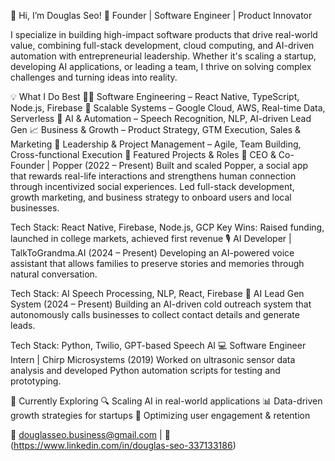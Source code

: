 👋 Hi, I’m Douglas Seo!
🚀 Founder | Software Engineer | Product Innovator

I specialize in building high-impact software products that drive real-world value, combining full-stack development, cloud computing, and AI-driven automation with entrepreneurial leadership. Whether it's scaling a startup, developing AI applications, or leading a team, I thrive on solving complex challenges and turning ideas into reality.

💡 What I Do Best
👨‍💻 Software Engineering – React Native, TypeScript, Node.js, Firebase
📡 Scalable Systems – Google Cloud, AWS, Real-time Data, Serverless
🤖 AI & Automation – Speech Recognition, NLP, AI-driven Lead Gen
📈 Business & Growth – Product Strategy, GTM Execution, Sales & Marketing
🚀 Leadership & Project Management – Agile, Team Building, Cross-functional Execution
🔨 Featured Projects & Roles
🚀 CEO & Co-Founder | Popper (2022 – Present)
Built and scaled Popper, a social app that rewards real-life interactions and strengthens human connection through incentivized social experiences. Led full-stack development, growth marketing, and business strategy to onboard users and local businesses.

Tech Stack: React Native, Firebase, Node.js, GCP
Key Wins: Raised funding, launched in college markets, achieved first revenue
🎙️ AI Developer | TalkToGrandma.AI (2024 – Present)
Developing an AI-powered voice assistant that allows families to preserve stories and memories through natural conversation.

Tech Stack: AI Speech Processing, NLP, React, Firebase
🤖 AI Lead Gen System (2024 – Present)
Building an AI-driven cold outreach system that autonomously calls businesses to collect contact details and generate leads.

Tech Stack: Python, Twilio, GPT-based Speech AI
💻 Software Engineer Intern | Chirp Microsystems (2019)
Worked on ultrasonic sensor data analysis and developed Python automation scripts for testing and prototyping.

🌱 Currently Exploring
🔍 Scaling AI in real-world applications
📊 Data-driven growth strategies for startups
🎯 Optimizing user engagement & retention

📩 douglasseo.business@gmail.com | 💼 (https://www.linkedin.com/in/douglas-seo-337133186)
<!---
seoking23/seoking23 is a ✨ special ✨ repository because its `README.md` (this file) appears on your GitHub profile.
You can click the Preview link to take a look at your changes.
--->
